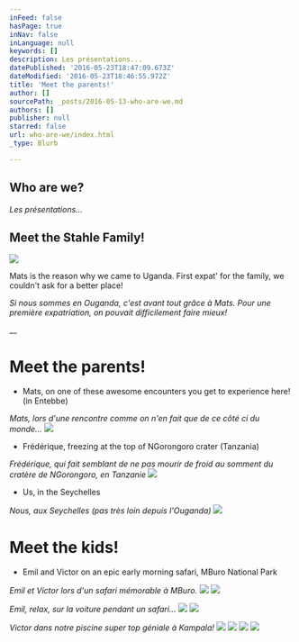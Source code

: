 ```yaml
---
inFeed: false
hasPage: true
inNav: false
inLanguage: null
keywords: []
description: Les présentations...
datePublished: '2016-05-23T18:47:09.673Z'
dateModified: '2016-05-23T18:46:55.972Z'
title: 'Meet the parents!'
author: []
sourcePath: _posts/2016-05-13-who-are-we.md
authors: []
publisher: null
starred: false
url: who-are-we/index.html
_type: Blurb

---
```

## Who are we? 

_Les présentations..._

## Meet the Stahle Family!
![](https://the-grid-user-content.s3-us-west-2.amazonaws.com/1c3a9707-4f40-4b88-86bc-891506da7db8.jpg)

Mats is the reason why we came to Uganda. First expat' for the family, we couldn't ask for a better place!

_Si nous sommes en Ouganda, c'est avant tout grâce à Mats. Pour une première expatriation, on pouvait difficilement faire mieux!_

__

# Meet the parents!

* Mats, on one of these awesome encounters you get to experience here! (in Entebbe)

_Mats, lors d'une rencontre comme on n'en fait que de ce côté ci du monde..._
![](https://the-grid-user-content.s3-us-west-2.amazonaws.com/0bc853bc-d008-4fe4-bf13-d38ca7100013.jpg)

* Frédérique, freezing at the top of NGorongoro crater (Tanzania)

_Frédérique, qui fait semblant de ne pas mourir de froid au somment du cratère de NGorongoro, en Tanzanie_
![](https://the-grid-user-content.s3-us-west-2.amazonaws.com/ae7d4a22-e096-4648-8798-88250f5711f3.jpg)

* Us, in the Seychelles

_Nous, aux Seychelles (pas très loin depuis l'Ouganda)_
![](https://the-grid-user-content.s3-us-west-2.amazonaws.com/f9bbda36-d889-4e95-ae7f-c215ca361aa2.jpg)

# Meet the kids!

* Emil and Victor on an epic early morning safari, MBuro National Park

_Emil et Victor lors d'un safari mémorable à MBuro._
![](https://imgflo.herokuapp.com/graph/vahj1ThiexotieMo/6b65a735231970e47a986f76959a64ac/passthrough.jpg?height=600&input=https%3A%2F%2Fthe-grid-user-content.s3-us-west-2.amazonaws.com%2F3518d925-1cbf-47a4-a40b-fb36738544e4.jpg&width=450)
![](https://the-grid-user-content.s3-us-west-2.amazonaws.com/3518d925-1cbf-47a4-a40b-fb36738544e4.jpg)

_Emil, relax, sur la voiture pendant un safari..._
![](https://imgflo.herokuapp.com/graph/vahj1ThiexotieMo/079cefd5046642417899193126ed0cb0/passthrough.jpg?height=562&input=https%3A%2F%2Fthe-grid-user-content.s3-us-west-2.amazonaws.com%2F05f57956-4401-4c17-95e8-c1a88af22b3e.jpg&width=750)
![](https://the-grid-user-content.s3-us-west-2.amazonaws.com/05f57956-4401-4c17-95e8-c1a88af22b3e.jpg)

_Victor dans notre piscine super top géniale à Kampala!_
![](https://imgflo.herokuapp.com/graph/vahj1ThiexotieMo/391658fd5e337db3313c7eb0bf848d2a/passthrough.jpg?height=600&input=https%3A%2F%2Fthe-grid-user-content.s3-us-west-2.amazonaws.com%2Fb3fbcaed-43a0-4461-bcd3-d311df7e56be.jpg&width=450)
![](https://the-grid-user-content.s3-us-west-2.amazonaws.com/eaa3250a-1a5a-4cf2-9b0b-b3bb9e1fc50c.jpg)
![](https://the-grid-user-content.s3-us-west-2.amazonaws.com/b3fbcaed-43a0-4461-bcd3-d311df7e56be.jpg)
![](https://the-grid-user-content.s3-us-west-2.amazonaws.com/496dff70-f622-4231-991f-a802c19340a5.jpg)